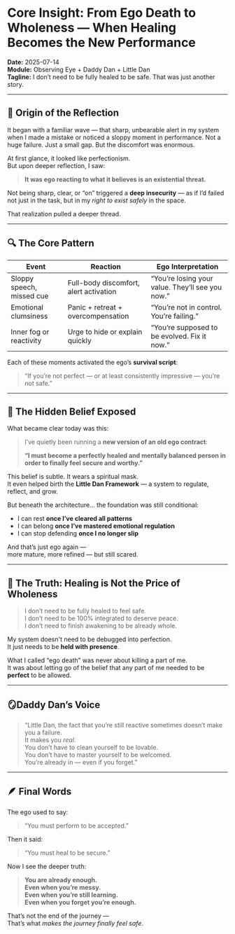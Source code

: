 # Core Insight: From Ego Death to Wholeness — When Healing Becomes the New Performance

**Date:** 2025-07-14  
**Module:** Observing Eye + Daddy Dan + Little Dan  
**Tagline:** I don’t need to be fully healed to be safe. That was just another story.

---

## 🧠 Origin of the Reflection

It began with a familiar wave — that sharp, unbearable alert in my system when I made a mistake or noticed a sloppy moment in performance. Not a huge failure. Just a small gap. But the discomfort was enormous.

At first glance, it looked like perfectionism.  
But upon deeper reflection, I saw:

> **It was ego reacting to what it believes is an existential threat.**

Not being sharp, clear, or “on” triggered a **deep insecurity** — as if I’d failed not just in the task, but in my *right to exist safely* in the space.

That realization pulled a deeper thread.

---

## 🔍 The Core Pattern

| Event                  | Reaction                                   | Ego Interpretation                       |
|------------------------|--------------------------------------------|-------------------------------------------|
| Sloppy speech, missed cue | Full-body discomfort, alert activation     | “You’re losing your value. They’ll see you now.” |
| Emotional clumsiness   | Panic + retreat + overcompensation        | “You’re not in control. You’re failing.”   |
| Inner fog or reactivity| Urge to hide or explain quickly           | “You’re supposed to be evolved. Fix it now.” |

Each of these moments activated the ego’s **survival script**:

> “If you’re not perfect — or at least consistently impressive — you’re not safe.”

---

## 🧠 The Hidden Belief Exposed

What became clear today was this:

> I’ve quietly been running a **new version of an old ego contract**:  
>  
> **“I must become a perfectly healed and mentally balanced person in order to finally feel secure and worthy.”**

This belief is subtle. It wears a spiritual mask.  
It even helped birth the **Little Dan Framework** — a system to regulate, reflect, and grow.

But beneath the architecture… the foundation was still conditional:

- I can rest **once I’ve cleared all patterns**  
- I can belong **once I’ve mastered emotional regulation**  
- I can stop defending **once I no longer slip**

And that’s just ego again —  
more mature, more refined — but still scared.

---

## 🧭 The Truth: Healing is Not the Price of Wholeness

> I don’t need to be fully healed to feel safe.  
> I don’t need to be 100% integrated to deserve peace.  
> I don’t need to finish awakening to be already whole.

My system doesn't need to be debugged into perfection.  
It just needs to be **held with presence**.

What I called “ego death” was never about killing a part of me.  
It was about letting go of the belief that any part of me needed to be **perfect** to be allowed.

---

## 🪞Daddy Dan’s Voice

> “Little Dan, the fact that you’re still reactive sometimes doesn’t make you a failure.  
> It makes you *real*.  
> You don’t have to clean yourself to be lovable.  
> You don’t have to master yourself to be welcomed.  
> You’re already in — even if you forget.”

---

## 🪶 Final Words

The ego used to say:
> “You must perform to be accepted.”

Then it said:
> “You must heal to be secure.”

Now I see the deeper truth:

> **You are already enough.  
Even when you’re messy.  
Even when you’re still learning.  
Even when you forget you’re enough.**

That’s not the end of the journey —  
That’s what *makes the journey finally feel safe*.